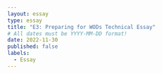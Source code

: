 ```yaml
---
layout: essay
type: essay
title: "E3: Preparing for WODs Technical Essay"
# All dates must be YYYY-MM-DD format!
date: 2022-11-30
published: false
labels:
  - Essay
---
```

